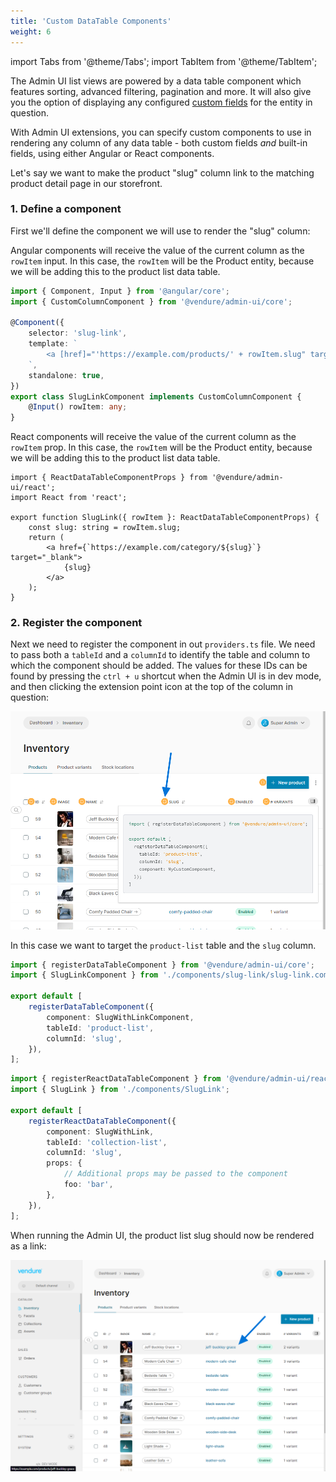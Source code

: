 ```yaml
---
title: 'Custom DataTable Components'
weight: 6
---
```


import Tabs from '@theme/Tabs';
import TabItem from '@theme/TabItem';

The Admin UI list views are powered by a data table component which features sorting, advanced filtering, pagination and more. It will also give you the option of displaying any configured [custom fields](/guides/developer-guide/custom-fields/) for the entity in question.

With Admin UI extensions, you can specify custom components to use in rendering any column of any data table - both custom fields _and_ built-in fields, using either Angular or React components.

Let's say we want to make the product "slug" column link to the matching product detail page in our storefront.

### 1. Define a component

First we'll define the component we will use to render the "slug" column:

<Tabs groupId="framework">
<TabItem value="angular" label="Angular">

Angular components will receive the value of the current column as the `rowItem` input. In this case, the `rowItem` will be the Product entity, because we will be adding this to the product list data table.

```ts title="src/plugins/slug-link/ui/components/slug-link/slug-link.component.ts"
import { Component, Input } from '@angular/core';
import { CustomColumnComponent } from '@vendure/admin-ui/core';

@Component({
    selector: 'slug-link',
    template: `
        <a [href]="'https://example.com/products/' + rowItem.slug" target="_blank">{{ rowItem.slug }}</a>
    `,
    standalone: true,
})
export class SlugLinkComponent implements CustomColumnComponent {
    @Input() rowItem: any;
}
```

</TabItem>
<TabItem value="react" label="React">

React components will receive the value of the current column as the `rowItem` prop. In this case, the `rowItem` will be the Product entity, because we will be adding this to the product list data table.

```tsx title="src/plugins/slug-link/ui/components/SlugLink.tsx"
import { ReactDataTableComponentProps } from '@vendure/admin-ui/react';
import React from 'react';

export function SlugLink({ rowItem }: ReactDataTableComponentProps) {
    const slug: string = rowItem.slug;
    return (
        <a href={`https://example.com/category/${slug}`} target="_blank">
            {slug}
        </a>
    );
}
```

</TabItem>
</Tabs>

### 2. Register the component

Next we need to register the component in out `providers.ts` file. We need to pass both a `tableId` and a `columnId` to identify the table and column to which the component should be added. The values for these IDs can be found by pressing the `ctrl + u` shortcut when the Admin UI is in dev mode, and then clicking the extension point icon at the top of the column in question:

![Extension locations](./custom-data-table-location.webp)

In this case we want to target the `product-list` table and the `slug` column.

<Tabs groupId="framework">
<TabItem value="angular" label="Angular">

```ts title="src/plugins/slug-link/ui/providers.ts"
import { registerDataTableComponent } from '@vendure/admin-ui/core';
import { SlugLinkComponent } from './components/slug-link/slug-link.component';

export default [
    registerDataTableComponent({
        component: SlugWithLinkComponent,
        tableId: 'product-list',
        columnId: 'slug',
    }),
];
```

</TabItem>
<TabItem value="react" label="React">

```ts title="src/plugins/slug-link/ui/providers.ts"
import { registerReactDataTableComponent } from '@vendure/admin-ui/react';
import { SlugLink } from './components/SlugLink';

export default [
    registerReactDataTableComponent({
        component: SlugWithLink,
        tableId: 'collection-list',
        columnId: 'slug',
        props: {
            // Additional props may be passed to the component
            foo: 'bar',
        },
    }),
];
```

</TabItem>
</Tabs>

When running the Admin UI, the product list slug should now be rendered as a link:

![Product list with slug link](./custom-data-table.webp)

